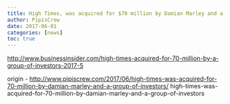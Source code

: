 ```yaml
---
title: High Times, was acquired for $70 million by Damian Marley and a group of investors
author: PipisCrew
date: 2017-06-01
categories: [news]
toc: true
---
```


http://www.businessinsider.com/high-times-acquired-for-70-million-by-a-group-of-investors-2017-5

origin - http://www.pipiscrew.com/2017/06/high-times-was-acquired-for-70-million-by-damian-marley-and-a-group-of-investors/ high-times-was-acquired-for-70-million-by-damian-marley-and-a-group-of-investors
